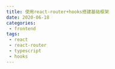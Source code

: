 ```yaml
---
title: 使用react-router+hooks搭建基础框架
date: 2020-06-18
categories:
 - frontend
tags:
 - react
 - react-router
 - typescript
 - hooks
---
```


